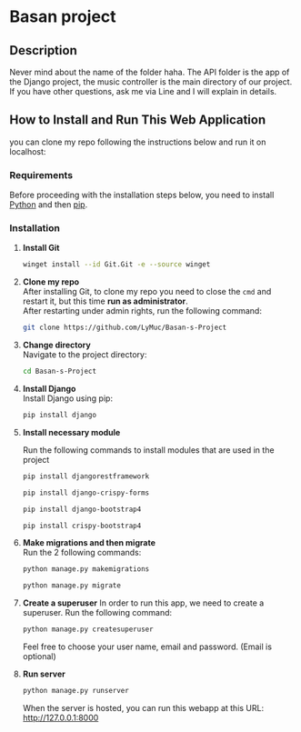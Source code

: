 # Basan project

## Description
Never mind about the name of the folder haha. The API folder is the app of the Django project, the music controller is the main directory of our project. If you have other questions, ask me via Line and I will explain in details.

## How to Install and Run This Web Application

you can clone my repo following the instructions below and run it on localhost:

### Requirements
Before proceeding with the installation steps below, you need to install [Python](https://www.python.org/) and then [pip](https://www.youtube.com/watch?v=fJKdIf11GcI).

### Installation
1. **Install Git**  
   ```bash
   winget install --id Git.Git -e --source winget
   ```
2. **Clone my repo**  
   After installing Git, to clone my repo you need to close the `cmd` and restart it, but this time **run as administrator**.  
   After restarting under admin rights, run the following command:  
   ```bash
   git clone https://github.com/LyMuc/Basan-s-Project
   ```
3. **Change directory**  
   Navigate to the project directory:  
   ```bash
   cd Basan-s-Project
   ```
4. **Install Django**  
   Install Django using pip:
   ```bash
   pip install django
   ```
5. **Install necessary module**
   
   Run the following commands to install modules that are used in the project
   ```bash
   pip install djangorestframework
   ```
   ```bash
   pip install django-crispy-forms
   ```
   ```bash
   pip install django-bootstrap4
   ```
   ```bash
   pip install crispy-bootstrap4
   ```
7. **Make migrations and then migrate**  
   Run the 2 following commands:  
   ```bash
   python manage.py makemigrations
   ```
   ```bash
   python manage.py migrate
   ```
8. **Create a superuser**
   In order to run this app, we need to create a superuser. Run the following command:
   ```bash
   python manage.py createsuperuser
   ```
   Feel free to choose your user name, email and password. (Email is optional)
9. **Run server**
   ```bash
   python manage.py runserver
   ```
   When the server is hosted, you can run this webapp at this URL: http://127.0.0.1:8000
